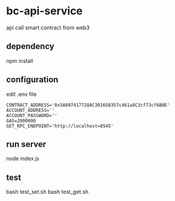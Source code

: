 # bc-api-service
api call smart contract from web3

## dependency
npm install

## configuration
edit .env file
```
CONTRACT_ADDRESS='0x5A897417728AC30165B357c461a8C3cf73cf6B0E'
ACCOUNT_ADDRESS=''
ACCOUNT_PASSWORD=''
GAS=2000000
GET_RPC_ENDPOINT='http://localhost=8545'
```


## run server
node index.js


## test
bash test_set.sh
bash test_get.sh



